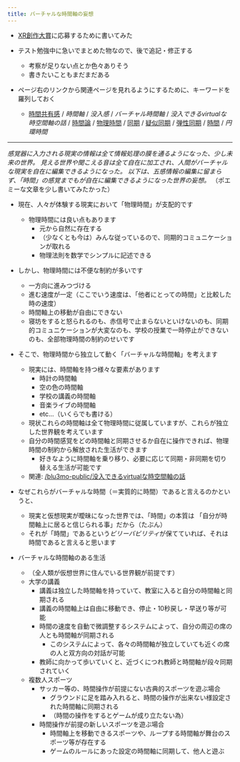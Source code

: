 ```yaml
---
title: バーチャルな時間軸の妄想
---
```


* [XR創作大賞](XR%E5%89%B5%E4%BD%9C%E5%A4%A7%E8%B3%9E.md)に応募するために書いてみた

* テスト勉強中に急いでまとめた物なので、後で追記・修正する
  
  * 考察が足りない点とか色々ありそう
  * 書きたいこともまだまだある
* ページ右のリンクから関連ページを見れるようにするために、キーワードを羅列しておく
  
  * [時間共有感](%E6%99%82%E9%96%93%E5%85%B1%E6%9C%89%E6%84%9F.md) / *時間軸* / *没入感* / *バーチャル時間軸* / *没入できるvirtualな時空間軸の話* / [時間論](%E6%99%82%E9%96%93%E8%AB%96.md) / [物理時間](%E7%89%A9%E7%90%86%E6%99%82%E9%96%93.md) / [同期](%E5%90%8C%E6%9C%9F.md) / [疑似同期](%E7%96%91%E4%BC%BC%E5%90%8C%E6%9C%9F.md) / [弾性同期](%E5%BC%BE%E6%80%A7%E5%90%8C%E6%9C%9F.md) / [時間](%E6%99%82%E9%96%93.md) / *円環時間*

---

*感覚器に入力される現実の情報は全て情報処理の膜を通るようになった、少し未来の世界。*
*見える世界や聞こえる音は全て自在に加工され、人間がバーチャルな現実を自在に編集できるようになった。*
*以下は、五感情報の編集に留まらず、「時間」の感覚までもが自在に編集できるようになった世界の妄想。*
（ポエミーな文章を少し書いてみたかった）

* 現在、人々が体験する現実において「物理時間」が支配的です
  
  * 物理時間には良い点もあります
    * 元から自然に存在する
    * （少なくとも今は）みんな従っているので、同期的コミュニケーションが取れる
    * 物理法則を数学でシンプルに記述できる
* しかし、物理時間には不便な制約が多いです
  - 一方向に進みつづける
  - 進む速度が一定（ここでいう速度は、「他者にとっての時間」と比較した時の速度）
  - 時間軸上の移動が自由にできない
  
  * 寝坊をすると怒られるのも、赤信号で止まらないといけないのも、同期的コミュニケーションが大変なのも、学校の授業で一時停止ができないのも、全部物理時間の制約のせいです
* そこで、物理時間から独立して動く「バーチャルな時間軸」を考えます
  
  * 現実には、時間軸を持つ様々な要素があります
    * 時計の時間軸
    * 空の色の時間軸
    * 学校の講義の時間軸
    * 音楽ライブの時間軸
    * etc...（いくらでも書ける）
  * 現状これらの時間軸は全て物理時間に従属していますが、これらが独立した世界観を考えています
  * 自分の時間感覚をどの時間軸と同期させるか自在に操作できれば、物理時間の制約から解放された生活ができます
    * 好きなように時間軸を乗り移り、必要に応じて同期・非同期を切り替える生活が可能です
  * 関連: [/blu3mo-public/没入できるvirtualな時空間軸の話](https://scrapbox.io/blu3mo-public/没入できるvirtualな時空間軸の話)
* なぜこれらがバーチャルな時間（＝実質的に時間）であると言えるのかというと、
  
  * 現実と仮想現実が曖昧になった世界では、「時間」の本質は 「自分が時間軸上に居ると信じられる事」だから（たぶん）
  * それが「時間」であるという*ビリーバビリティ*が保てていれば、それは時間であると言えると思います
* バーチャルな時間軸のある生活
  
  * （全人類が仮想世界に住んでいる世界観が前提です）
  * 大学の講義
    * 講義は独立した時間軸を持っていて、教室に入ると自分の時間軸と同期される
    * 講義の時間軸上は自由に移動でき、停止・10秒戻し・早送り等が可能
    * 時間の速度を自動で微調整するシステムによって、自分の周辺の席の人とも時間軸が同期される
      * このシステムによって、各々の時間軸が独立していても近くの席の人と双方向の対話が可能
    * 教師に向かって歩いていくと、近づくにつれ教師と時間軸が段々同期されていく
  * 複数人スポーツ
    * サッカー等の、時間操作が前提にない古典的スポーツを遊ぶ場合
      * グラウンドに足を踏み入れると、時間の操作が出来ない様設定された時間軸に同期される
      * （時間の操作をするとゲームが成り立たない為）
    * 時間操作が前提の新しいスポーツを遊ぶ場合
      * 時間軸上を移動できるスポーツや、ループする時間軸が舞台のスポーツ等が存在する
      * ゲームのルールにあった設定の時間軸に同期して、他人と遊ぶ
